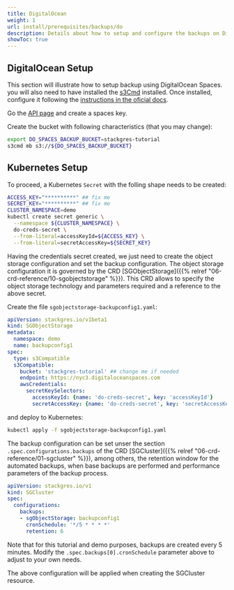 ```yaml
---
title: DigitalOcean
weight: 1
url: install/prerequisites/backups/do
description: Details about how to setup and configure the backups on DigitalOcean Spaces.
showToc: true
---
```


## DigitalOcean Setup

This section will illustrate how to setup backup using DigitalOcean Spaces. you will also need to have installed the [s3Cmd](https://s3tools.org/download) installed. Once installed, configure it following the [instructions in the oficial docs](https://docs.digitalocean.com/products/spaces/resources/s3cmd/).

Go the [API page](https://cloud.digitalocean.com/settings/api/tokens) and create a spaces key.

Create the bucket with following characteristics (that you may change):

```bash
export DO_SPACES_BACKUP_BUCKET=stackgres-tutorial
s3cmd mb s3://${DO_SPACES_BACKUP_BUCKET}
```

## Kubernetes Setup

To proceed, a Kubernetes `Secret` with the folling shape needs to be created:

```bash
ACCESS_KEY="**********" ## fix me
SECRET_KEY="**********" ## fix me
CLUSTER_NAMESPACE=demo
kubectl create secret generic \
  --namespace ${CLUSTER_NAMESPACE} \
  do-creds-secret \
  --from-literal=accessKeyId=${ACCESS_KEY} \
  --from-literal=secretAccessKey=${SECRET_KEY}
```

Having the credentials secret created, we just need to create the object storage configuration and set the backup configuration.
 The object storage configuration it is governed by the CRD
 [SGObjectStorage]({{% relref "06-crd-reference/10-sgobjectstorage" %}}). This CRD allows to specify the object storage technology
 and parameters required and a reference to the above secret.

Create the file `sgobjectstorage-backupconfig1.yaml`:

```yaml
apiVersion: stackgres.io/v1beta1
kind: SGObjectStorage
metadata:
  namespace: demo
  name: backupconfig1
spec:
  type: s3Compatible
  s3Compatible:
    bucket: 'stackgres-tutorial' ## change me if needed
    endpoint: https://nyc3.digitaloceanspaces.com
    awsCredentials:
      secretKeySelectors:
        accessKeyId: {name: 'do-creds-secret', key: 'accessKeyId'}
        secretAccessKey: {name: 'do-creds-secret', key: 'secretAccessKey'}
```

and deploy to Kubernetes:

```bash
kubectl apply -f sgobjectstorage-backupconfig1.yaml
```

The backup configuration can be set unser the section `.spec.configurations.backups` of the CRD
 [SGCluster]({{% relref "06-crd-reference/01-sgcluster" %}}), among others, the retention window for the automated backups,
 when base backups are performed and performance parameters of the backup process.

```yaml
apiVersion: stackgres.io/v1
kind: SGCluster
spec:
  configurations:
    backups:
    - sgObjectStorage: backupconfig1
      cronSchedule: '*/5 * * * *'
      retention: 6
```

Note that for this tutorial and demo purposes, backups are created every 5 minutes. Modify the
`.spec.backups[0].cronSchedule` parameter above to adjust to your own needs.

The above configuration will be applied when creating the SGCluster resource.

